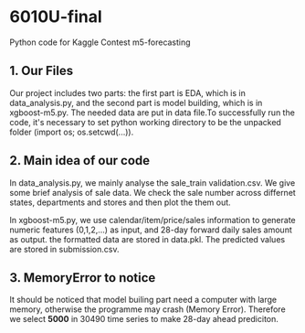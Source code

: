 # 6010U-final
Python code for Kaggle Contest m5-forecasting

## 1. Our Files
Our project includes two parts: the first part is EDA, which is in data_analysis.py, and the second part is model building, which is in xgboost-m5.py. The needed data are put in data file.To successfully run the code, it's necessary to set python working directory to be the unpacked folder (import os; os.setcwd(...)).

## 2. Main idea of our code
In data_analysis.py, we mainly analyse the sale_train validation.csv. We give some brief analysis of sale data. We check the sale number across differnet states, departments and stores and then plot the them out.

In xgboost-m5.py, we use calendar/item/price/sales information to generate numeric features (0,1,2,...) as input, and 28-day forward daily sales amount as output. the formatted data are stored in data.pkl. The predicted values are stored in submission.csv.

## 3. MemoryError to notice
It should be noticed that model builing part need a  computer with large memory, otherwise the programme may crash (Memory Error). Therefore we select **5000** in 30490 time series to make 28-day ahead prediciton.
